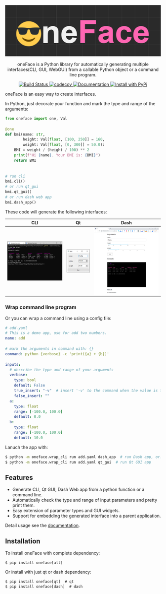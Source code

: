 <div align="center">

<img src="./docs/imgs/logo.png">

<p> oneFace is a Python library for automatically generating multiple interfaces(CLI, GUI, WebGUI) from a callable Python object or a command line program. </p>

<p>
    <a href="https://github.com/Nanguage/oneFace/actions/workflows/build_and_test.yml">
        <img src="https://github.com/Nanguage/oneFace/actions/workflows/build_and_test.yml/badge.svg" alt="Build Status">
    </a>
    <a href="https://app.codecov.io/gh/Nanguage/oneFace">
        <img src="https://codecov.io/gh/Nanguage/oneFace/branch/master/graph/badge.svg" alt="codecov">
    </a>
    <a href="https://oneface.readthedocs.io/en/latest/">
    	<img src="https://readthedocs.org/projects/oneface/badge/?version=latest" alt="Documentation">
    </a>
  <a href="https://pypi.org/project/oneFace/">
    <img src="https://img.shields.io/pypi/v/oneface.svg" alt="Install with PyPi" />
  </a>
</p>

</div>


oneFace is an easy way to create interfaces.

In Python, just decorate your function and mark the type and range of the arguments:

```Python
from oneface import one, Val

@one
def bmi(name: str,
        height: Val[float, [100, 250]] = 160,
        weight: Val[float, [0, 300]] = 50.0):
    BMI = weight / (height / 100) ** 2
    print(f"Hi {name}. Your BMI is: {BMI}")
    return BMI


# run cli
bmi.cli()
# or run qt_gui
bmi.qt_gui()
# or run dash web app
bmi.dash_app()
```

These code will generate the following interfaces:

|  CLI | Qt | Dash |
| ---- | -- | ---- |
| ![CLI](./docs/imgs/bmi_cli.png) | ![Qt](./docs/imgs/bmi_qt.png) | ![Dash](./docs/imgs/bmi_dash.png) |

### Wrap command line program

Or you can wrap a command line using a config file:

```yaml
# add.yaml
# This is a demo app, use for add two numbers.
name: add

# mark the arguments in command with: {}
command: python {verbose} -c 'print({a} + {b})'

inputs:
  # describe the type and range of your arguments
  verbose:
    type: bool
    default: False
    true_insert: "-v"  # insert '-v' to the command when the value is true
    false_insert: ""
  a:
    type: float
    range: [-100.0, 100.0]
    default: 0.0
  b:
    type: float
    range: [-100.0, 100.0]
    default: 10.0
```

Lanuch the app with:

```Bash
$ python -m oneface.wrap_cli run add.yaml dash_app  # run Dash app, or:
$ python -m oneface.wrap_cli run add.yaml qt_gui  # run Qt GUI app
```

## Features

+ Generate CLI, Qt GUI, Dash Web app from a python function or a command line.
+ Automatically check the type and range of input parameters and pretty print them.
+ Easy extension of parameter types and GUI widgets.
+ Support for embedding the generated interface into a parent application.

Detail usage see the [documentation](https://oneface.readthedocs.io/en/latest/).

## Installation

To install oneFace with complete dependency:

```
$ pip install oneface[all]
```

Or install with just qt or dash dependency:

```
$ pip install oneface[qt]  # qt
$ pip install oneface[dash]  # dash
```
